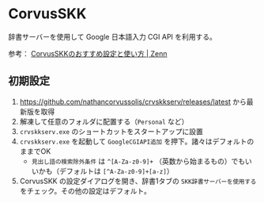 # CorvusSKK

辞書サーバーを使用して Google 日本語入力 CGI API を利用する。

参考： [CorvusSKKのおすすめ設定と使い方 | Zenn](https://zenn.dev/toriwasa/articles/327d11c45a62e8)

## 初期設定

1. https://github.com/nathancorvussolis/crvskkserv/releases/latest から最新版を取得
2. 解凍して任意のフォルダに配置する（`Personal` など）
3. `crvskkserv.exe` のショートカットをスタートアップに設置
4. `crvskkserv.exe` を起動して `GoogleCGIAPI追加` を押下。諸々はデフォルトのままでOK
    - `見出し語の検索除外条件` は `^[A-Za-z0-9]+` （英数から始まるもの）でもいいかも（デフォルトは `[^A-Za-z0-9]+[a-z]`）
5. CorvusSKK の設定ダイアログを開き、辞書1タブの `SKK辞書サーバーを使用する` をチェック。その他の設定はデフォルト。

